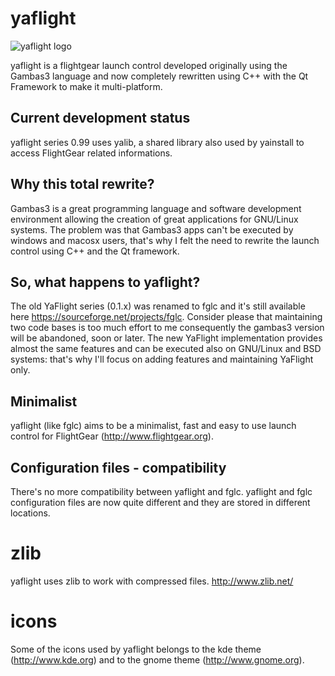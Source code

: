 yaflight
========

![yaflight logo](https://bitbucket.org/_pmat_/yaflight/raw/be531923896f07ac28983e15cb93a781c1499b65/icons/yaflight-logo2013-128px.png)

yaflight is a flightgear launch control developed originally using the Gambas3 language
and now completely rewritten using C++ with the Qt Framework to make it multi-platform.

Current development status
--------------------------

yaflight series 0.99 uses yalib, a shared library also used by yainstall to access FlightGear related informations.

Why this total rewrite?
-----------------------

Gambas3 is a great programming language and software development environment allowing the creation of great applications 
for GNU/Linux systems. 
The problem was that Gambas3 apps can't be executed by windows and macosx users, that's why I felt the need 
to rewrite the launch control using C++ and the Qt framework.

So, what happens to yaflight?
-----------------------------

The old YaFlight series (0.1.x) was renamed to fglc and it's still available here https://sourceforge.net/projects/fglc.
Consider please that maintaining two code bases is too much effort to me
consequently the gambas3 version will be abandoned, soon or later.
The new YaFlight implementation provides almost the same features and can be executed also on GNU/Linux and BSD systems:
that's why I'll focus on adding features and maintaining YaFlight only.

Minimalist
----------

yaflight (like fglc) aims to be a minimalist, fast and easy to use launch control for FlightGear (http://www.flightgear.org).

Configuration files - compatibility
-----------------------------------

There's no more compatibility between yaflight and fglc.
yaflight and fglc configuration files are now quite different and they are stored in different locations.

zlib
====

yaflight uses zlib to work with compressed files.
http://www.zlib.net/

icons
=====

Some of the icons used by yaflight belongs to the kde theme (http://www.kde.org) and to the gnome theme (http://www.gnome.org).
